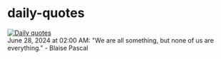 # daily-quotes
[![Daily quotes](https://github.com/ceepu8/daily-quotes/actions/workflows/daily-quote.yml/badge.svg)](https://github.com/ceepu8/daily-quotes/actions/workflows/daily-quote.yml)<br/>
June 28, 2024 at 02:00 AM: "We are all something, but none of us are everything." - Blaise Pascal

